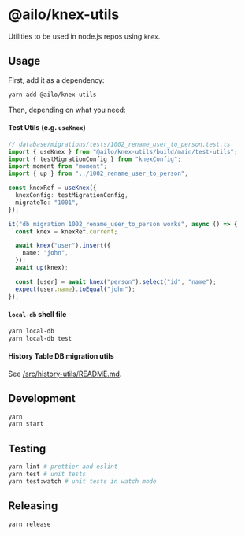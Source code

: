 # @ailo/knex-utils

Utilities to be used in node.js repos using `knex`.

## Usage

First, add it as a dependency:

```sh
yarn add @ailo/knex-utils
```

Then, depending on what you need:

#### Test Utils (e.g. `useKnex`)

```ts
// database/migrations/tests/1002_rename_user_to_person.test.ts
import { useKnex } from "@ailo/knex-utils/build/main/test-utils";
import { testMigrationConfig } from "knexConfig";
import moment from "moment";
import { up } from "../1002_rename_user_to_person";

const knexRef = useKnex({
  knexConfig: testMigrationConfig,
  migrateTo: "1001",
});

it("db migration 1002_rename_user_to_person works", async () => {
  const knex = knexRef.current;

  await knex("user").insert({
    name: "john",
  });
  await up(knex);

  const [user] = await knex("person").select("id", "name");
  expect(user.name).toEqual("john");
});
```

#### `local-db` shell file

```sh
yarn local-db
yarn local-db test
```

#### History Table DB migration utils

See [/src/history-utils/README.md](/src/history-utils/README.md).

## Development

```sh
yarn
yarn start
```

## Testing

```sh
yarn lint # prettier and eslint
yarn test # unit tests
yarn test:watch # unit tests in watch mode
```

## Releasing

```sh
yarn release
```
